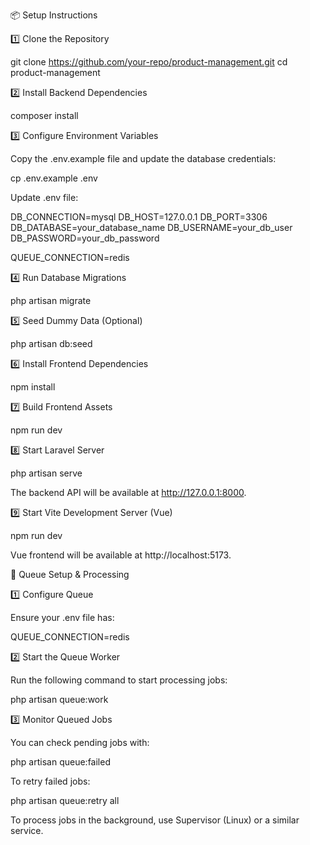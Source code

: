 📦 Setup Instructions

1️⃣ Clone the Repository

git clone https://github.com/your-repo/product-management.git
cd product-management

2️⃣ Install Backend Dependencies

composer install

3️⃣ Configure Environment Variables

Copy the .env.example file and update the database credentials:

cp .env.example .env

Update .env file:

DB_CONNECTION=mysql
DB_HOST=127.0.0.1
DB_PORT=3306
DB_DATABASE=your_database_name
DB_USERNAME=your_db_user
DB_PASSWORD=your_db_password

QUEUE_CONNECTION=redis

4️⃣ Run Database Migrations

php artisan migrate

5️⃣ Seed Dummy Data (Optional)

php artisan db:seed

6️⃣ Install Frontend Dependencies

npm install

7️⃣ Build Frontend Assets

npm run dev

8️⃣ Start Laravel Server

php artisan serve

The backend API will be available at http://127.0.0.1:8000.

9️⃣ Start Vite Development Server (Vue)

npm run dev

Vue frontend will be available at http://localhost:5173.

🔄 Queue Setup & Processing

1️⃣ Configure Queue

Ensure your .env file has:

QUEUE_CONNECTION=redis

2️⃣ Start the Queue Worker

Run the following command to start processing jobs:

php artisan queue:work

3️⃣ Monitor Queued Jobs

You can check pending jobs with:

php artisan queue:failed

To retry failed jobs:

php artisan queue:retry all

To process jobs in the background, use Supervisor (Linux) or a similar service.

